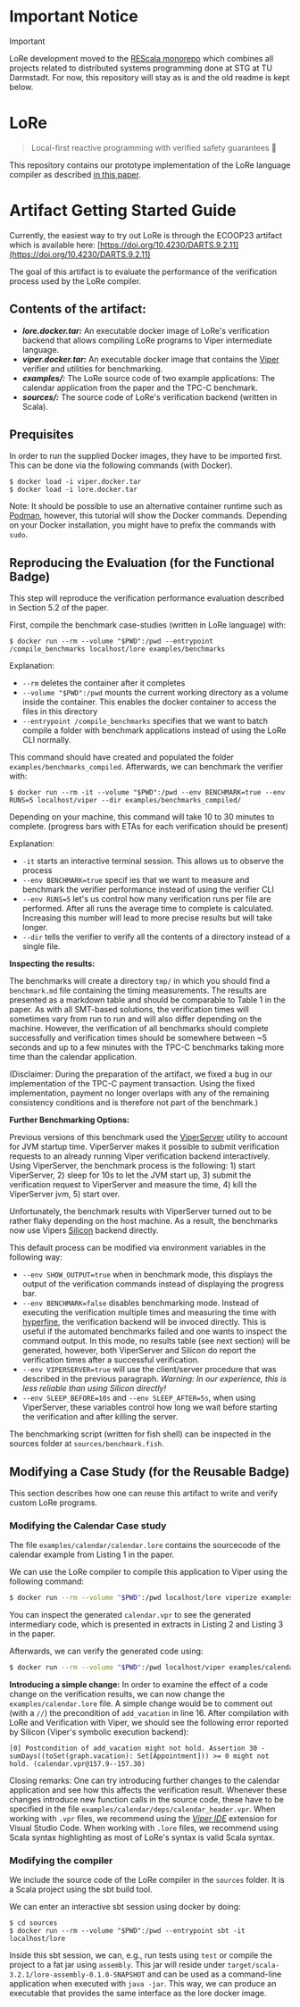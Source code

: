 # Important Notice

> [!IMPORTANT]
> LoRe development moved to the [REScala monorepo](https://github.com/rescala-lang/REScala/tree/master/Modules/Lore) which combines all projects related to distributed systems programming done at STG at TU Darmstadt.
> For now, this repository will stay as is and the old readme is kept below.

# LoRe
> Local-first reactive programming with verified safety guarantees 🌈

This repository contains our prototype implementation of the LoRe language compiler as described [in this paper](https://doi.org/10.1145/3633769).


# Artifact Getting Started Guide

Currently, the easiest way to try out LoRe is through the ECOOP23 artifact which is available here: [https://doi.org/10.4230/DARTS.9.2.11](https://doi.org/10.4230/DARTS.9.2.11)

The goal of this artifact is to evaluate the performance of the verification process used by the LoRe compiler.

## Contents of the artifact:

- ***lore.docker.tar:*** An executable docker image of LoRe's verification backend that allows compiling LoRe programs to Viper intermediate language.
- ***viper.docker.tar:*** An executable docker image that contains the [Viper](https://www.pm.inf.ethz.ch/research/viper.html) verifier and utilities for benchmarking.
- ***examples/:*** The LoRe source code of two example applications: The calendar application from the paper and the TPC-C benchmark.
- ***sources/:*** The source code of LoRe's verification backend (written in Scala).

## Prequisites
In order to run the supplied Docker images, they have to be imported first. This can be done via the following commands (with Docker).

```shell
$ docker load -i viper.docker.tar
$ docker load -i lore.docker.tar
```

Note: It should be possible to use an alternative container runtime such as [Podman](https://podman.io), however, this tutorial will show the Docker commands. Depending on your Docker installation, you might have to prefix the commands with `sudo`.

## Reproducing the Evaluation (for the Functional Badge)

This step will reproduce the verification performance evaluation described in Section 5.2 of the paper.

First, compile the benchmark case-studies (written in LoRe language) with:

```shell
$ docker run --rm --volume "$PWD":/pwd --entrypoint /compile_benchmarks localhost/lore examples/benchmarks
```

Explanation:
- `--rm` deletes the container after it completes
- `--volume "$PWD":/pwd` mounts the current working directory as a volume inside the container. This enables the docker container to access the files in this directory
- `--entrypoint /compile_benchmarks` specifies that we want to batch compile a folder with benchmark applications instead of using the LoRe CLI normally.

This command should have created and populated the folder `examples/benchmarks_compiled`.
Afterwards, we can benchmark the verifier with:

```shell
$ docker run --rm -it --volume "$PWD":/pwd --env BENCHMARK=true --env RUNS=5 localhost/viper --dir examples/benchmarks_compiled/
```

Depending on your machine, this command will take 10 to 30 minutes to complete. (progress bars with ETAs for each verification should be present)

Explanation:
- `-it` starts an interactive terminal session. This allows us to observe the process
- `--env BENCHMARK=true` specif
ies that we want to measure and benchmark the verifier performance instead of using the verifier CLI
- `--env RUNS=5` let's us control how many verification runs per file are performed. After all runs the average time to complete is calculated. Increasing this number will lead to more precise results but will take longer.
- `--dir` tells the verifier to verify all the contents of a directory instead of a single file.


**Inspecting the results:**

The benchmarks will create a directory `tmp/` in which you should find a `benchmark.md` file containing the timing measurements. The results are presented as a markdown table and should be comparable to Table 1 in the paper.
As with all SMT-based solutions, the verification times will sometimes vary from run to run and will also differ depending on the machine. However, the verification of all benchmarks should complete successfully and verification times should be somewhere between ~5 seconds and up to a few minutes with the TPC-C benchmarks taking more time than the calendar application.

(Disclaimer: During the preparation of the artifact, we fixed a bug in our implementation of the TPC-C payment transaction. Using the fixed implementation, payment no longer overlaps with any of the remaining consistency conditions and is therefore not part of the benchmark.)


**Further Benchmarking Options:**

Previous versions of this benchmark used the [ViperServer](https://github.com/viperproject/viperserver) utility to account for JVM startup time. ViperServer makes it possible to submit verification requests to an already running Viper verification backend interactively. Using ViperServer, the benchmark process is the following: 1) start ViperServer, 2) sleep for 10s to let the JVM start up, 3) submit the verification request to ViperServer and measure the time, 4) kill the ViperServer jvm, 5) start over.

Unfortunately, the benchmark results with ViperServer turned out to be rather flaky depending on the host machine. As a result, the benchmarks now use Vipers [Silicon](https://github.com/viperproject/silicon) backend directly.

This default process can be modified via environment variables in the following way:

- `--env SHOW_OUTPUT=true` when in benchmark mode, this displays the output of the verification commands instead of displaying the progress bar.
- `--env BENCHMARK=false` disables benchmarking mode. Instead of executing the verification multiple times and measuring the time with [hyperfine](https://github.com/sharkdp/hyperfine), the verification backend will be invoced directly. This is useful if the automated benchmarks failed and one wants to inspect the command output. In this mode, no results table (see next section) will be generated, however, both ViperServer and Silicon do report the verification times after a successful verification.
- `--env VIPERSERVER=true` will use the client/server procedure that was described in the previous paragraph. *Warning: In our experience, this is less reliable than using Silicon directly!*
- `--env SLEEP_BEFORE=10s` and `--env SLEEP_AFTER=5s`, when using ViperServer, these variables control how long we wait before starting the verification and after killing the server.

The benchmarking script (written for fish shell) can be inspected in the sources folder at `sources/benchmark.fish`.

## Modifying a Case Study (for the Reusable Badge)

This section describes how one can reuse this artifact to write and verify custom LoRe programs.

### Modifying the Calendar Case study

The file `examples/calendar/calendar.lore` contains the sourcecode of the calendar example from Listing 1 in the paper.

We can use the LoRe compiler to compile this application to Viper using the following command:

```sh
$ docker run --rm --volume "$PWD":/pwd localhost/lore viperize examples/calendar/calendar.lore -o examples/calendar/calendar.vpr
```

You can inspect the generated `calendar.vpr` to see the generated intermediary code, which is presented in extracts in Listing 2 and Listing 3 in the paper.

Afterwards, we can verify the generated code using:

```sh
$ docker run --rm --volume "$PWD":/pwd localhost/viper examples/calendar/calendar.vpr
```

**Introducing a simple change:**
In order to examine the effect of a code change on the verification results, we can now change the `examples/calendar.lore` file.
A simple change would be to comment out (with a `//`) the precondition of `add_vacation` in line 16.
After compilation with LoRe and Verification with Viper, we should see the following error reported by Silicon (Viper's symbolic execution backend):

```
[0] Postcondition of add_vacation might not hold. Assertion 30 - sumDays((toSet(graph.vacation): Set[Appointment])) >= 0 might not hold. (calendar.vpr@157.9--157.30)
```

Closing remarks:
One can try introducing further changes to the calendar application and see how this affects the verification result.
Whenever these changes introduce new function calls in the source code, these have to be specified in the file `examples/calendar/deps/calendar_header.vpr`.
When working with `.vpr` files, we recommend using the *[Viper IDE](https://www.pm.inf.ethz.ch/research/viper/downloads.html)* extension for Visual Studio Code.
When working with `.lore` files, we recommend using Scala syntax highlighting as most of LoRe's syntax is valid Scala syntax.

### Modifying the compiler

We include the source code of the LoRe compiler in the `sources` folder. It is a Scala project using the sbt build tool.

We can enter an interactive sbt session using docker by doing:
```shell
$ cd sources
$ docker run --rm --volume "$PWD":/pwd --entrypoint sbt -it localhost/lore
```

Inside this sbt session, we can, e.g., run tests using `test` or compile the project to a fat jar using `assembly`.
This jar will reside under `target/scala-3.2.1/lore-assembly-0.1.0-SNAPSHOT` and can be used as a command-line application when executed with `java -jar`.
This way, we can produce an executable that provides the same interface as the lore docker image.